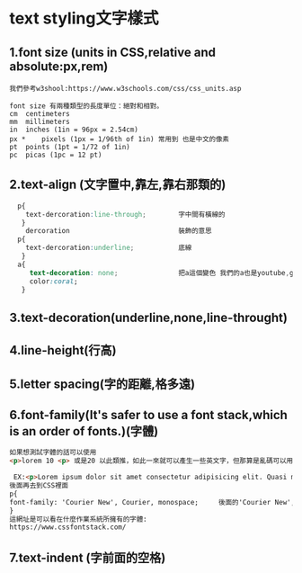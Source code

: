 # text styling文字樣式
##  1.font size (units in CSS,relative and absolute:px,rem)
```
我們參考w3shool:https://www.w3schools.com/css/css_units.asp 

font size 有兩種類型的長度單位：絕對和相對。
cm	centimeters
mm	millimeters
in	inches (1in = 96px = 2.54cm)
px *	pixels (1px = 1/96th of 1in) 常用到 也是中文的像素
pt	points (1pt = 1/72 of 1in)
pc	picas (1pc = 12 pt)

``` 
## 2.text-align (文字置中,靠左,靠右那類的)
```css
  p{
    text-dercoration:line-through;        字中間有橫線的
   }
    dercoration                           裝飾的意思
  p{
    text-dercoration:underline;           底線
   }
  a{
     text-decoration: none;               把a這個變色 我們的a也是youtube,google的網址可以使那個變色
     color:coral;  
   }
```
## 3.text-decoration(underline,none,line-throught)
## 4.line-height(行高)
## 5.letter spacing(字的距離,格多遠)

## 6.font-family(lt's safer to use a font stack,which is an order of fonts.)(字體)
```html 
如果想測試字體的話可以使用 
<p>lorem 10 <p> 或是20 以此類推，如此一來就可以產生一些英文字，但那算是亂碼可以用來測試字體的

 EX:<p>Lorem ipsum dolor sit amet consectetur adipisicing elit. Quasi minus obcaecati fugit dolor, quibusdam reprehenderit facere sint suscipit quas voluptates! Sequi blanditiis voluptatibus iste obcaecati, repellat error debitis labore ad.</p> 
後面再去到CSS裡面 
p{
font-family: 'Courier New', Courier, monospace;     後面的'Courier New', Courier, monospace;可以自行挑選看自己喜歡什麼自己可以去看看
}
這網址是可以看在什麼作業系統所擁有的字體:
https://www.cssfontstack.com/
```
## 7.text-indent (字前面的空格)
```
``` 
